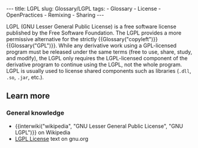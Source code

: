 --- title: LGPL slug: Glossary/LGPL tags: - Glossary - License - OpenPractices - Remixing - Sharing ---

LGPL (GNU Lesser General Public License) is a free software license published by the Free Software Foundation. The LGPL provides a more permissive alternative for the strictly {{Glossary("copyleft")}} {{Glossary("GPL")}}. While any derivative work using a GPL-licensed program must be released under the same terms (free to use, share, study, and modify), the LGPL only requires the LGPL-licensed component of the derivative program to continue using the LGPL, not the whole program. LGPL is usually used to license shared components such as libraries (`.dll`, `.so`, `.jar`, etc.).

## Learn more

### General knowledge

- {{interwiki("wikipedia", "GNU Lesser General Public License", "GNU LGPL")}} on Wikipedia
- [LGPL License](https://www.gnu.org/copyleft/lesser.html) text on gnu.org
